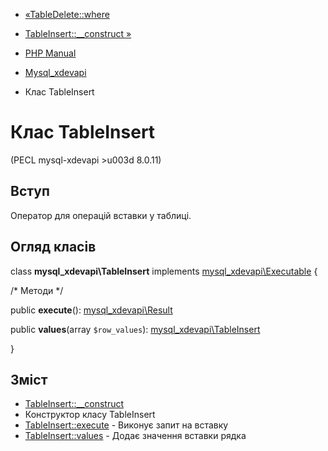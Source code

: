 - [«TableDelete::where](mysql-xdevapi-tabledelete.where.md)
- [TableInsert::\_\_construct
»](mysql-xdevapi-tableinsert.construct.md)

- [PHP Manual](index.md)
- [Mysql_xdevapi](book.mysql-xdevapi.md)
- Клас TableInsert

# Клас TableInsert

(PECL mysql-xdevapi \>u003d 8.0.11)

## Вступ

Оператор для операцій вставки у таблиці.

## Огляд класів

class **mysql_xdevapi\TableInsert** implements
[mysql_xdevapi\Executable](class.mysql-xdevapi-executable.md) {

/\* Методи \*/

public **execute**():
[mysql_xdevapi\Result](class.mysql-xdevapi-result.md)

public **values**(array `$row_values`):
[mysql_xdevapi\TableInsert](class.mysql-xdevapi-tableinsert.md)

}

## Зміст

- [TableInsert::\_\_construct](mysql-xdevapi-tableinsert.construct.md)
- Конструктор класу TableInsert
- [TableInsert::execute](mysql-xdevapi-tableinsert.execute.md) -
Виконує запит на вставку
- [TableInsert::values](mysql-xdevapi-tableinsert.values.md) -
Додає значення вставки рядка
